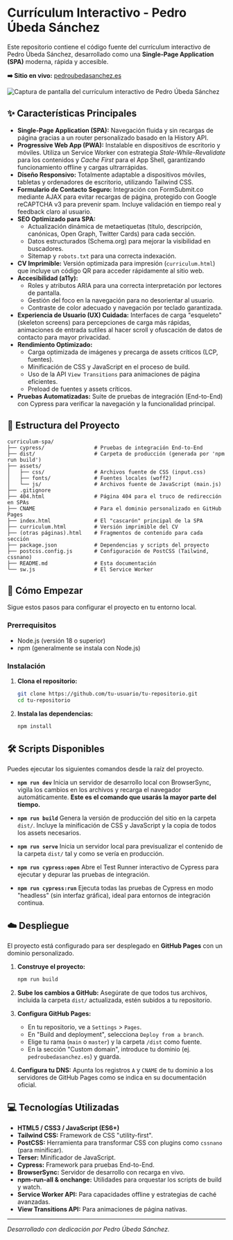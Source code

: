 # Currículum Interactivo - Pedro Úbeda Sánchez

Este repositorio contiene el código fuente del currículum interactivo de Pedro Úbeda Sánchez, desarrollado como una **Single-Page Application (SPA)** moderna, rápida y accesible.

**➡️ Sitio en vivo:** [pedroubedasanchez.es](https://pedroubedasanchez.es)

![Captura de pantalla del currículum interactivo de Pedro Úbeda Sánchez](https://raw.githubusercontent.com/pubesan/Curriculum-SPA/main/screenshot.png)

## ✨ Características Principales

- **Single-Page Application (SPA):** Navegación fluida y sin recargas de página gracias a un router personalizado basado en la History API.
- **Progressive Web App (PWA):** Instalable en dispositivos de escritorio y móviles. Utiliza un Service Worker con estrategia *Stale-While-Revalidate* para los contenidos y *Cache First* para el App Shell, garantizando funcionamiento offline y cargas ultrarrápidas.
- **Diseño Responsivo:** Totalmente adaptable a dispositivos móviles, tabletas y ordenadores de escritorio, utilizando Tailwind CSS.
- **Formulario de Contacto Seguro:** Integración con FormSubmit.co mediante AJAX para evitar recargas de página, protegido con Google reCAPTCHA v3 para prevenir spam. Incluye validación en tiempo real y feedback claro al usuario.
- **SEO Optimizado para SPA:**
  - Actualización dinámica de metaetiquetas (título, descripción, canónicas, Open Graph, Twitter Cards) para cada sección.
  - Datos estructurados (Schema.org) para mejorar la visibilidad en buscadores.
  - Sitemap y `robots.txt` para una correcta indexación.
- **CV Imprimible:** Versión optimizada para impresión (`curriculum.html`) que incluye un código QR para acceder rápidamente al sitio web.
- **Accesibilidad (a11y):**
  - Roles y atributos ARIA para una correcta interpretación por lectores de pantalla.
  - Gestión del foco en la navegación para no desorientar al usuario.
  - Contraste de color adecuado y navegación por teclado garantizada.
- **Experiencia de Usuario (UX) Cuidada:** Interfaces de carga "esqueleto" (skeleton screens) para percepciones de carga más rápidas, animaciones de entrada sutiles al hacer scroll y ofuscación de datos de contacto para mayor privacidad.
- **Rendimiento Optimizado:**
  - Carga optimizada de imágenes y precarga de assets críticos (LCP, fuentes).
  - Minificación de CSS y JavaScript en el proceso de build.
  - Uso de la API `View Transitions` para animaciones de página eficientes.
  - Preload de fuentes y assets críticos.
- **Pruebas Automatizadas:** Suite de pruebas de integración (End-to-End) con Cypress para verificar la navegación y la funcionalidad principal.

## 📂 Estructura del Proyecto

```
curriculum-spa/
├── cypress/                # Pruebas de integración End-to-End
├── dist/                   # Carpeta de producción (generada por 'npm run build')
├── assets/
│   ├── css/                # Archivos fuente de CSS (input.css)
│   ├── fonts/              # Fuentes locales (woff2)
│   └── js/                 # Archivos fuente de JavaScript (main.js)
├── .gitignore
├── 404.html                # Página 404 para el truco de redirección en SPAs
├── CNAME                   # Para el dominio personalizado en GitHub Pages
├── index.html              # El "cascarón" principal de la SPA
├── curriculum.html         # Versión imprimible del CV
├── (otras páginas).html    # Fragmentos de contenido para cada sección
├── package.json            # Dependencias y scripts del proyecto
├── postcss.config.js       # Configuración de PostCSS (Tailwind, cssnano)
├── README.md               # Esta documentación
└── sw.js                   # El Service Worker
```

## 🚀 Cómo Empezar

Sigue estos pasos para configurar el proyecto en tu entorno local.

### Prerrequisitos

- Node.js (versión 18 o superior)
- npm (generalmente se instala con Node.js)

### Instalación

1.  **Clona el repositorio:**
    ```bash
    git clone https://github.com/tu-usuario/tu-repositorio.git
    cd tu-repositorio
    ```

2.  **Instala las dependencias:**
    ```bash
    npm install
    ```

## 🛠️ Scripts Disponibles

Puedes ejecutar los siguientes comandos desde la raíz del proyecto.

- **`npm run dev`**
  Inicia un servidor de desarrollo local con BrowserSync, vigila los cambios en los archivos y recarga el navegador automáticamente. **Este es el comando que usarás la mayor parte del tiempo.**

- **`npm run build`**
  Genera la versión de producción del sitio en la carpeta `dist/`. Incluye la minificación de CSS y JavaScript y la copia de todos los assets necesarios.

- **`npm run serve`**
  Inicia un servidor local para previsualizar el contenido de la carpeta `dist/` tal y como se vería en producción.

- **`npm run cypress:open`**
  Abre el Test Runner interactivo de Cypress para ejecutar y depurar las pruebas de integración.

- **`npm run cypress:run`**
  Ejecuta todas las pruebas de Cypress en modo "headless" (sin interfaz gráfica), ideal para entornos de integración continua.


## ☁️ Despliegue

El proyecto está configurado para ser desplegado en **GitHub Pages** con un dominio personalizado.

1.  **Construye el proyecto:**
    ```bash
    npm run build
    ```

2.  **Sube los cambios a GitHub:**
    Asegúrate de que todos tus archivos, incluida la carpeta `dist/` actualizada, estén subidos a tu repositorio.

3.  **Configura GitHub Pages:**
    - En tu repositorio, ve a `Settings` > `Pages`.
    - En "Build and deployment", selecciona `Deploy from a branch`.
    - Elige tu rama (`main` o `master`) y la carpeta `/dist` como fuente.
    - En la sección "Custom domain", introduce tu dominio (ej. `pedroubedasanchez.es`) y guarda.

4.  **Configura tu DNS:**
    Apunta los registros `A` y `CNAME` de tu dominio a los servidores de GitHub Pages como se indica en su documentación oficial.

## 💻 Tecnologías Utilizadas

- **HTML5 / CSS3 / JavaScript (ES6+)**
- **Tailwind CSS:** Framework de CSS "utility-first".
- **PostCSS:** Herramienta para transformar CSS con plugins como `cssnano` (para minificar).
- **Terser:** Minificador de JavaScript.
- **Cypress:** Framework para pruebas End-to-End.
- **BrowserSync:** Servidor de desarrollo con recarga en vivo.
- **npm-run-all & onchange:** Utilidades para orquestar los scripts de build y watch.
- **Service Worker API:** Para capacidades offline y estrategias de caché avanzadas.
- **View Transitions API:** Para animaciones de página nativas.

---

*Desarrollado con dedicación por Pedro Úbeda Sánchez.*